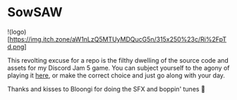 # SowSAW

!(logo)[https://img.itch.zone/aW1nLzQ5MTUyMDQucG5n/315x250%23c/Ri%2FpTd.png]

This revolting excuse for a repo is the filthy dwelling of the source code and assets for my Discord Jam 5 game. You can subject yourself to the agony of playing it [here](https://arbe.itch.io/sow-saw), or make the correct choice and just go along with your day.

Thanks and kisses to Bloongi for doing the SFX and boppin' tunes :kiss:
